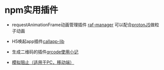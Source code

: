 # npm实用插件

* requestAnimationFrame动画管理插件 [raf-manager](https://www.npmjs.com/package/raf-manager) 可以配合[protonJS](https://drawcall.github.io/Proton/)做粒子动画

* H5唤起app插件[callapp-lib](https://www.npmjs.com/package/callapp-lib)
* 生成二维码的插件[qrcode](https://www.npmjs.com/package/qrcode)[使用小记](/HtmlAndCss/qrcodeDemo)
* [模拟阻止（适用于PC，移动端）](https://www.npmjs.com/package/vue-prevent-browser-back)